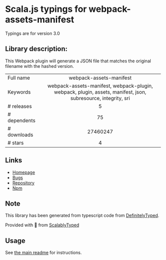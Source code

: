 
# Scala.js typings for webpack-assets-manifest

Typings are for version 3.0

## Library description:
This Webpack plugin will generate a JSON file that matches the original filename with the hashed version.

|                    |                 |
| ------------------ | :-------------: |
| Full name          | webpack-assets-manifest |
| Keywords           | webpack-assets-manifest, webpack-plugin, webpack, plugin, assets, manifest, json, subresource, integrity, sri |
| # releases         | 5 |
| # dependents       | 75 |
| # downloads        | 27460247 |
| # stars            | 4 |

## Links
- [Homepage](https://github.com/webdeveric/webpack-assets-manifest)
- [Bugs](https://github.com/webdeveric/webpack-assets-manifest/issues)
- [Repository](https://github.com/webdeveric/webpack-assets-manifest)
- [Npm](https://www.npmjs.com/package/webpack-assets-manifest)
    


## Note
This library has been generated from typescript code from [DefinitelyTyped](https://definitelytyped.org).

Provided with :purple_heart: from [ScalablyTyped](https://github.com/oyvindberg/ScalablyTyped)

## Usage
See [the main readme](../../readme.md) for instructions.


